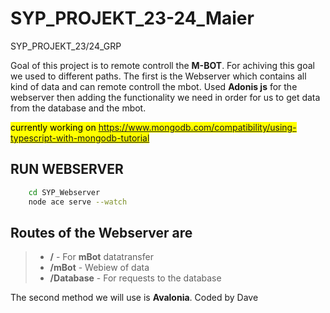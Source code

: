 # SYP_PROJEKT_23-24_Maier
SYP_PROJEKT_23/24_GRP

Goal of this project is to remote controll the **M-BOT**. For achiving this goal we used to different paths. The first is the Webserver which contains all kind of data and can remote controll the mbot. Used **Adonis js** for the webserver then adding the functionality we need in order for us to get data from the database and the mbot.

<mark> currently working on https://www.mongodb.com/compatibility/using-typescript-with-mongodb-tutorial </mark>


## RUN WEBSERVER

```bash
    cd SYP_Webserver
    node ace serve --watch
```
## Routes of the Webserver are
> - **/** - For **mBot** datatransfer
> - **/mBot** - Webiew of data
> - **/Database** - For requests to the database




The second method we will use is **Avalonia**. Coded by Dave
